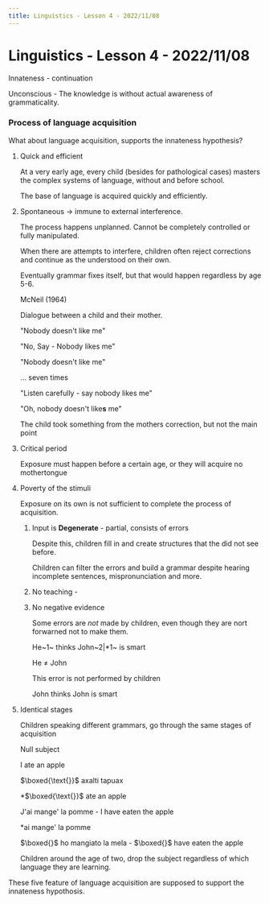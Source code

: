 ```yaml
---
title: Linguistics - Lesson 4 - 2022/11/08
---
```


# Linguistics - Lesson 4 - 2022/11/08

Innateness - continuation

Unconscious - The knowledge is without actual awareness of grammaticality.

### Process of language acquisition


What about language acquisition, supports the innateness hypothesis?

1. Quick and efficient

   At a very early age, every child (besides for pathological cases) masters the complex systems of language, without and before school.

   The base of language is acquired quickly and efficiently.

2. Spontaneous -> immune to external interference.

   The process happens unplanned. Cannot be completely controlled or fully manipulated.

   When there are attempts to interfere, children often reject corrections and continue as the understood on their own. 

   Eventually grammar fixes itself, but that would happen regardless by age 5-6.

   McNeil (1964)

   Dialogue between a child and their mother.

   "Nobody doesn't like me"

   "No, Say - Nobody likes me"

   "Nobody doesn't like me"

   ... seven times

   "Listen carefully - say nobody likes me"

   "Oh, nobody doesn't like**s** me"

   The child took something from the mothers correction, but not the main point

3. Critical period

   Exposure must happen before a certain age, or they will acquire no mothertongue

4. Poverty of the stimuli

   Exposure on its own is not sufficient to complete the process of acquisition.

   1. Input is **Degenerate** - partial, consists of errors

      Despite this, children fill in and create structures that the did not see before.

      Children can filter the errors and build a grammar despite hearing incomplete sentences, mispronunciation and more.

   2. No teaching - 

   3. No negative evidence

      Some errors are *not* made by children, even though they are nort forwarned not to make them.

      He~1~ thinks John~2|*1~ is smart

      He $\not =$ John

      This error is not performed by children

      John thinks John is smart

5. Identical stages

   Children speaking different grammars, go through the same stages of acquisition

   Null subject

   I ate an apple

   $\boxed{\text{}}$ axalti tapuax
   
   *$\boxed{\text{}}$ ate an apple

   J'ai mange' la pomme - I have eaten the apple

   *ai mange' la pomme

   $\boxed{}$ ho mangiato la mela - $\boxed{}$ have eaten the apple

   Children around the age of two, drop the subject regardless of which language they are learning.

These five feature of language acquisition are supposed to support the innateness hypothosis.
